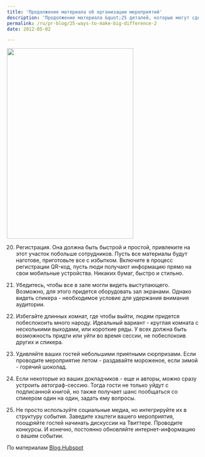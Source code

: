 ```yaml
---
title: 'Продолжение материала об организации мероприятий'
description: 'Продолжение материала &quot;25 деталей, которые могут сделать ваше мероприятие незабываемым&quot;'
permalink: /ru/pr-blog/25-ways-to-make-big-difference-2
date: 2012-05-02

---
```


<img src="{{ site.assets }}/upload/5372016747_32a4bc763e.jpg" alt="" class="post__img" width="332" height="500">

20) Регистрация. Она должна быть быстрой и простой, привлеките на этот участок побольше сотрудников. Пусть все материалы будут наготове, приготовьте все с избытком. Включите в процесс регистрации QR-код, пусть люди получают информацию прямо на свои мобильные устройства. Никаких бумаг, быстро и стильно.

21) Убедитесь, чтобы все в зале могли видеть выступающего. Возможно, для этого придется оборудовать зал экранами.  Однако видеть спикера - необходимое условие для удержания внимания аудитории.

22) Избегайте длинных комнат, где чтобы выйти, людям придется побеспокоить много народу. Идеальный вариант - круглая комната с несколькими выходами, или короткие ряды. У всех должна быть возможность придти или уйти во время сессии, не побеспокоив других и спикера.

23) Удивляйте ваших гостей небольшими приятными сюрпризами. Если проводите мероприятие летом - раздавайте мороженое, если зимой - горячий шоколад.

24) Если некоторые из ваших докладчиков  - еще и авторы, можно сразу устроить автограф-сессию. Тогда гости не только уйдут с подписанной книгой, но также получает шанс пообщаться со спикером один на один, задать ему вопросы.

25) Не просто используйте социальные медиа, но интегрируйте их в структуру события. Заведите хэштеги вашего мероприятия, поощряйте гостей начинать дискуссии на Твиттере. Проводите конкурсы. И конечно, постоянно обновляйте интернет-информацию о вашем событии.

По материалам <a href="https://blog.hubspot.com/blog/tabid/6307/bid/32681/25-Little-Details-That-Will-Make-a-BIG-Difference-at-Your-Next-Event.aspx"> Blog.Hubspot </a>

